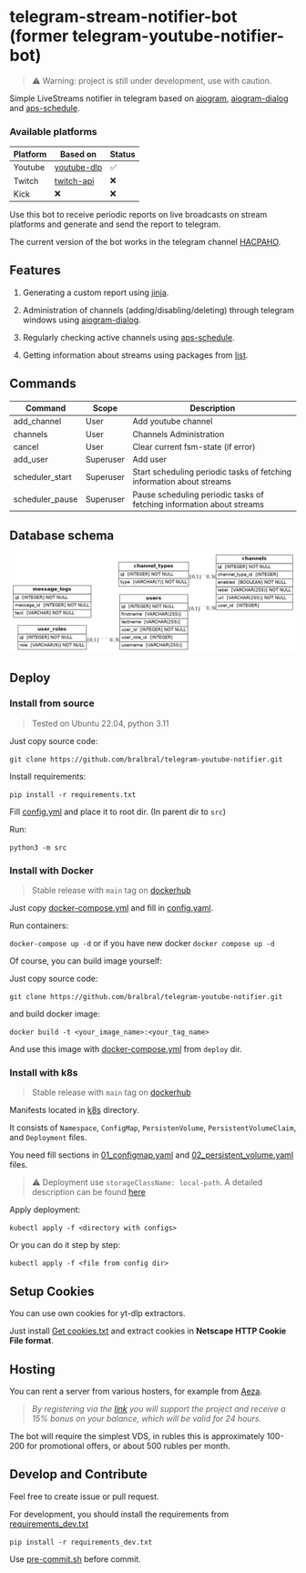 # telegram-stream-notifier-bot (former telegram-youtube-notifier-bot)

> ⚠️ Warning: project is still under development, use with caution.

Simple LiveStreams notifier in telegram based on [aiogram](https://github.com/aiogram/aiogram), [aiogram-dialog](https://github.com/Tishka17/aiogram_dialog)  and [aps-schedule](https://github.com/agronholm/apscheduler).

### Available platforms

| Platform        | Based on                                        | Status                                                                |
|-----------------|-------------------------------------------------|-----------------------------------------------------------------------|
| Youtube         | [youtube-dlp](https://github.com/yt-dlp/yt-dlp) |  ✅                                                  |
| Twitch          | [twitch-api](https://github.com/Teekeks/pyTwitchAPI)                                  | ❌                                             |
| Kick            | ❌                                             | ❌                                     |


Use this bot to receive periodic reports on live broadcasts on stream platforms and generate and send the report to telegram. 

The current version of the bot works in the telegram channel [НАСРАНО](https://t.me/HACPAH1).

## Features

1. Generating a custom report using [jinja](https://github.com/pallets/jinja).

2. Administration of channels (adding/disabling/deleting) through telegram windows using [aiogram-dialog](https://github.com/Tishka17/aiogram_dialog).

3. Regularly checking active channels using [aps-schedule](https://github.com/agronholm/apscheduler).

4. Getting information about streams using packages from [list](#Available-platforms).

## Commands

| Command         | Scope     | Description                                                          |
|-----------------|-----------|----------------------------------------------------------------------|
| add_channel     | User      | Add youtube channel                                                  |
| channels        | User      | Channels Administration                                              |
| cancel          | User      | Clear current fsm-state (if error)                                   |
| add_user        | Superuser | Add user                                                             |
| scheduler_start | Superuser | Start scheduling periodic tasks of fetching information about streams |
| scheduler_pause | Superuser | Pause scheduling periodic tasks of fetching information about streams |

## Database schema

<img src="db-schema.png">

## Deploy

### Install from source

> Tested on Ubuntu 22.04, python 3.11

Just copy source code:

`git clone https://github.com/bralbral/telegram-youtube-notifier.git`

Install requirements:

`pip install -r requirements.txt`

Fill [config.yml](./deploy/example.config.yaml) and place it to root dir. (In parent dir to `src`)

Run:

`python3 -m src`

### Install with Docker

> Stable release with `main` tag on [dockerhub](https://hub.docker.com/r/bral1488/telegram-youtube-notifier/tags)

Just copy [docker-compose.yml](./deploy/example.docker-compose.yml) and fill in  [config.yaml](./deploy/example.config.yaml).

Run containers:

`docker-compose up -d` or if you have new docker `docker compose up -d`

Of course, you can build image yourself:

Just copy source code:

`git clone https://github.com/bralbral/telegram-youtube-notifier.git`

and build docker image:

`docker build -t <your_image_name>:<your_tag_name>`

And use this image with [docker-compose.yml](./deploy/example.docker-compose.yml) from `deploy` dir.

### Install with k8s

> Stable release with `main` tag on [dockerhub](https://hub.docker.com/r/bral1488/telegram-youtube-notifier/tags)

Manifests located in [k8s](deploy%2Fk8s) directory.

It consists of `Namespace`, `ConfigMap`, `PersistenVolume`, `PersistentVolumeClaim`, and `Deployment` files.

You need fill sections in  [01_configmap.yaml](deploy%2Fk8s%2F01_configmap.yaml) and [02_persistent_volume.yaml](deploy%2Fk8s%2F02_persistent_volume.yaml) files.

> ⚠️ Deployment use `storageClassName: local-path`. A detailed description can be found [here](https://kubernetes.io/docs/concepts/storage/storage-classes/#local)  

Apply deployment:

`kubectl apply -f <directory with configs>`

Or you can do it step by step:

`kubectl apply -f <file from config dir>`

## Setup Cookies

You can use own cookies for yt-dlp extractors.

Just install [Get cookies.txt](https://chromewebstore.google.com/detail/cclelndahbckbenkjhflpdbgdldlbecc) and extract cookies in **Netscape HTTP Cookie File format**.

## Hosting
You can rent a server from various hosters, for example from [Aeza](https://aeza.net/?ref=380831).

>*By registering via the [link](https://aeza.net/?ref=380831) you will support the project and receive a 15% bonus on your balance, which will be valid for 24 hours.*

The bot will require the simplest VDS, in rubles this is approximately 100-200 for promotional offers, or about 500 rubles per month.

## Develop and Contribute

Feel free to create issue or pull request.

For development, you should install the requirements from [requirements_dev.txt](./requirements_dev.txt)

`pip install -r requirements_dev.txt`

Use [pre-commit.sh](./pre-commit.sh) before commit.
